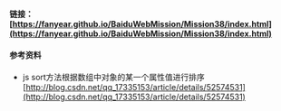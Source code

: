 #### 链接：[https://fanyear.github.io/BaiduWebMission/Mission38/index.html](https://fanyear.github.io/BaiduWebMission/Mission38/index.html)

#### 参考资料

- js sort方法根据数组中对象的某一个属性值进行排序 [http://blog.csdn.net/qq_17335153/article/details/52574531](http://blog.csdn.net/qq_17335153/article/details/52574531)
